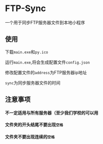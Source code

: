 # FTP-Sync
一个用于同步FTP服务器文件到本地小程序

## 使用

下载`main.exe`和`py.ico`

运行`main.exe`,将会生成配置文件`config.json`

修改配置文件的`address`为FTP服务器ip地址

`sync`为同步服务器文件的时间

## 注意事项

#### 不一定适用与所有服务器（至少我们学校的可以用

#### 文件夹的开头结尾不要出现`空格` 

#### 文件夹不要出现连续的`空格`